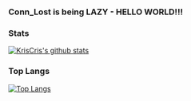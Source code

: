 ### Conn_Lost is being LAZY - HELLO WORLD!!!

### Stats
[![KrisCris's github stats](https://github-readme-stats.vercel.app/api?username=KrisCris&count_private=true&show_icons=true&theme=dracula)](https://github.com/KrisCris)

### Top Langs
[![Top Langs](https://github-readme-stats.vercel.app/api/top-langs/?username=kriscris&count_private=true&layout=compact&theme=dracula&exclude_repo=Hackintosh-Aero-15-7700HQ-GTX1060)](https://github.com/KrisCris)
